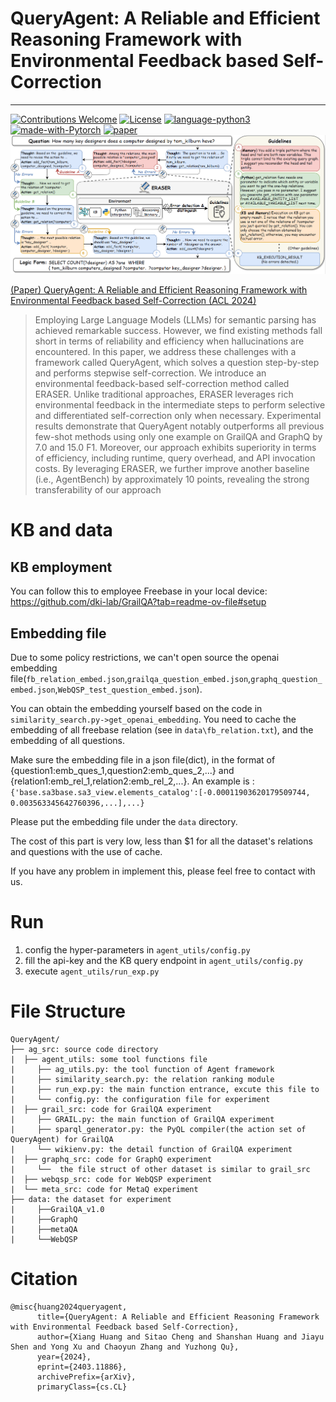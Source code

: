 # QueryAgent: A Reliable and Efficient Reasoning Framework with Environmental Feedback based Self-Correction

---
 [![Contributions Welcome](https://img.shields.io/badge/Contributions-Welcome-brightgreen.svg?style=flat-square)](https://github.com/dki-lab/GrailQA/issues)
[![License](https://img.shields.io/badge/License-Apache%202.0-blue.svg)](https://opensource.org/licenses/Apache-2.0)
[![language-python3](https://img.shields.io/badge/Language-Python3-blue.svg?style=flat-square)](https://www.python.org/)
[![made-with-Pytorch](https://img.shields.io/badge/Made%20with-Pytorch-orange.svg?style=flat-square)](https://pytorch.org/)
[![paper](https://img.shields.io/badge/Paper-ACL2024-lightgrey?style=flat-square)](https://arxiv.org/abs/2310.15517)
<img width="1175" alt="image" src="https://raw.githubusercontent.com/cdhx/img_store/main/queryagent.png">

[(Paper) QueryAgent: A Reliable and Efficient Reasoning Framework with Environmental Feedback based Self-Correction (ACL 2024)](https://arxiv.org/abs/2403.11886)

> Employing Large Language Models (LLMs)
for semantic parsing has achieved remarkable
success. However, we find existing methods fall short in terms of reliability and efficiency when hallucinations are encountered. In
this paper, we address these challenges with a
framework called QueryAgent, which solves
a question step-by-step and performs stepwise self-correction. We introduce an environmental feedback-based self-correction method
called ERASER. Unlike traditional approaches,
ERASER leverages rich environmental feedback in the intermediate steps to perform selective and differentiated self-correction only
when necessary. Experimental results demonstrate that QueryAgent notably outperforms all
previous few-shot methods using only one example on GrailQA and GraphQ by 7.0 and 15.0
F1. Moreover, our approach exhibits superiority in terms of efficiency, including runtime,
query overhead, and API invocation costs. By
leveraging ERASER, we further improve another baseline (i.e., AgentBench) by approximately 10 points, revealing the strong transferability of our approach



# KB and data

## KB employment
You can follow this to employee Freebase in your local device:  
https://github.com/dki-lab/GrailQA?tab=readme-ov-file#setup

## Embedding file

Due to some policy restrictions, 
we can't open source the openai embedding file(`fb_relation_embed.json`,`grailqa_question_embed.json`,`graphq_question_embed.json`,`WebQSP_test_question_embed.json`).

You can obtain the embedding yourself based on the code in `similarity_search.py->get_openai_embedding`.
You need to cache the embedding of all freebase relation (see in `data\fb_relation.txt`),
and the embedding of all questions.

Make sure the embedding file in a json file(dict), in the format of {question1:emb_ques_1,question2:emb_ques_2,...} and {relation1:emb_rel_1,relation2:emb_rel_2,...}.
An example is : ```{'base.sa3base.sa3_view.elements_catalog':[-0.00011903620179509744, 0.003563345642760396,...],...}```

Please put the embedding file under the `data` directory.

The cost of this part is very low, 
less than $1 for all the dataset's relations and questions with the use of cache.

If you have any problem in implement this, please feel free to contact with us.


# Run
1. config the hyper-parameters in `agent_utils/config.py`
2. fill the api-key and the KB query endpoint in `agent_utils/config.py`
3. execute `agent_utils/run_exp.py`


# File Structure

```
QueryAgent/
├── ag_src: source code directory 
|  ├── agent_utils: some tool functions file 
|     ├── ag_utils.py: the tool function of Agent framework
|     ├── similarity_search.py: the relation ranking module
|     ├── run_exp.py: the main function entrance, excute this file to 
|     └── config.py: the configuration file for experiment
|  ├── grail_src: code for GrailQA experiment
|     ├── GRAIL.py: the main function of GrailQA experiment
|     ├── sparql_generator.py: the PyQL compiler(the action set of QueryAgent) for GrailQA
|     └── wikienv.py: the detail function of GrailQA experiment 
|  ├── graphq_src: code for GraphQ experiment
|     └──  the file struct of other dataset is similar to grail_src 
|  ├── webqsp_src: code for WebQSP experiment
|  └── meta_src: code for MetaQ experiment
├── data: the dataset for experiment
|     ├──GrailQA_v1.0    
|     ├──GraphQ
|     ├──metaQA
|     └──WebQSP
```

# Citation

```
@misc{huang2024queryagent,
      title={QueryAgent: A Reliable and Efficient Reasoning Framework with Environmental Feedback based Self-Correction}, 
      author={Xiang Huang and Sitao Cheng and Shanshan Huang and Jiayu Shen and Yong Xu and Chaoyun Zhang and Yuzhong Qu},
      year={2024},
      eprint={2403.11886},
      archivePrefix={arXiv},
      primaryClass={cs.CL}

```

